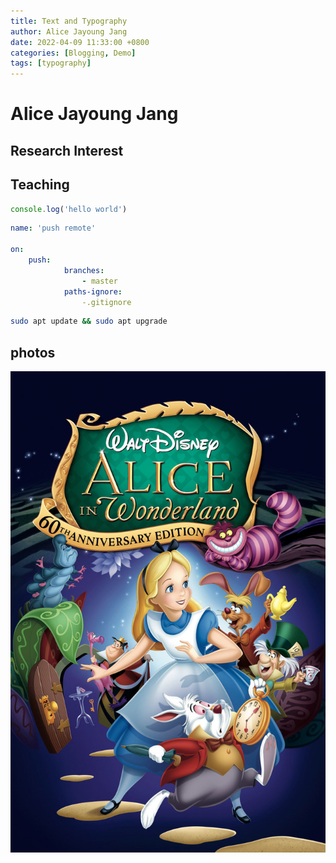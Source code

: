 ```yaml
---
title: Text and Typography
author: Alice Jayoung Jang
date: 2022-04-09 11:33:00 +0800
categories: [Blogging, Demo]
tags: [typography]
---
```




# Alice Jayoung Jang




## Research Interest


## Teaching


```javascript
console.log('hello world')
```


```yml
name: 'push remote'

on:
    push:
            branches:
                - master
            paths-ignore: 
                -.gitignore
```

```bash
sudo apt update && sudo apt upgrade
```


## photos
![img-description](../imgs/image_a80c747a.jpeg)
